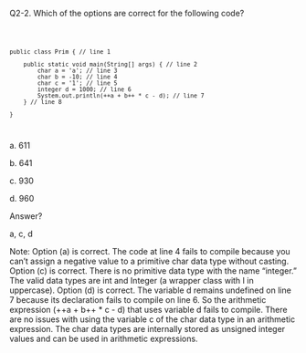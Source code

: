 Q2-2. Which of the options are correct for the following code?

<code>

    public class Prim { // line 1

        public static void main(String[] args) { // line 2
            char a = 'a'; // line 3
            char b = -10; // line 4
            char c = '1'; // line 5
            integer d = 1000; // line 6
            System.out.println(++a + b++ * c - d); // line 7
        } // line 8

    }

</code>

<p>a.  611</p>
<p>b.  641</p>
<p>c.  930</p>
<p>d.  960</p>

<p class="fragment roll-in">Answer?</p>
<p class="fragment roll-in">a, c, d</p>

Note:
    Option (a) is correct. The code at line 4 fails to compile because you can’t assign a negative value to a primitive char data type without casting.
    Option (c) is correct. There is no primitive data type with the name “integer.” The valid data types are int and Integer (a wrapper class with I in uppercase).
    Option (d) is correct. The variable d remains undefined on line 7 because its declaration fails to compile on line 6. So the arithmetic expression (++a + b++ * c - d) that uses variable d fails to compile. There are no issues with using the variable c of the char data type in an arithmetic expression. The char data types are internally stored as unsigned integer values and can be used in arithmetic expressions.

